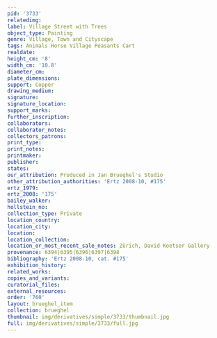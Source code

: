 ```yaml
---
pid: '3733'
relatedimg: 
label: Village Street with Trees
object_type: Painting
genre: Village, Town and Cityscape
tags: Animals Horse Village Peasants Cart
realdate: 
height_cm: '8'
width_cm: '10.8'
diameter_cm: 
plate_dimensions: 
support: Copper
drawing_medium: 
signature: 
signature_location: 
support_marks: 
further_inscription: 
collaborators: 
collaborator_notes: 
collectors_patrons: 
print_type: 
print_notes: 
printmaker: 
publisher: 
states: 
our_attribution: Produced in Jan Brueghel's Studio
other_attribution_authorities: 'Ertz 2008-10, #175'
ertz_1979: 
ertz_2008: '175'
bailey_walker: 
hollstein_no: 
collection_type: Private
location_country: 
location_city: 
location: 
location_collection: 
location_or_most_recent_sale_notes: Zürich, David Koetser Gallery
provenance: 6394|6395|6396|6397|6398
bibliography: 'Ertz 2008-10, cat. #175'
exhibition_history: 
related_works: 
copies_and_variants: 
curatorial_files: 
external_resources: 
order: '760'
layout: brueghel_item
collection: brueghel
thumbnail: img/derivatives/simple/3733/thumbnail.jpg
full: img/derivatives/simple/3733/full.jpg
---
```

